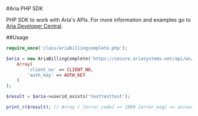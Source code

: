 #Aria PHP SDK

PHP SDK to work with Aria's APIs. For more information and examples go to [Aria Developer Central](http://developer.ariasystems.net).

##Usage

```php
require_once('class/ariabillingcomplete.php');

$aria = new AriaBillingComplete('https://secure.ariasystems.net/api/ws/api_ws_class_dispatcher.php',
    Array(
        'client_no' => CLIENT_NO,
        'auth_key' => AUTH_KEY
    )
);

$result = $aria->userid_exists('testtesttest');

print_r($result); // Array ( [error_code] => 1009 [error_msg] => account does not exist )
```

